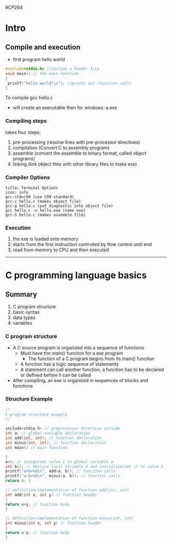 #CP264

# Intro

## Compile and execution
- first program hello world

```C
#include<stdio.h> //include a header file
void main() // the main function
{
 printf("hello world!\n"); //prints out (function call)
}
```

To compile gcc hello.c
- will create an executable then for windows: a.exe

### Compiling steps

takes four steps:
1. pre-processing (resolve lines with pre-processor directives)
2. compilation (Convert C to assembly program)
3. assemble (convert the assemble to binary format, called object programs)
4. linking (link object files with other library files to make exe)

### Compiler Options
```ad-note
title: Terminal Options
icon: info
gcc-std=c99 (use C99 standard)
gcc-c hello.c (makes object file)
gcc-g hello.c (put diagnostic into object file)
gcc hello.c -o hello.exe (name exe)
gcc-S hello.c (makes assemble file)
```

### Execution

1. the exe is loaded onto memory
2. starts from the first instruction controlled by flow control until end
3. read from memory to CPU and then executed

---

# C programming language basics

## Summary
1. C program structure
2. basic syntax
3. data types
4. variables

### C program structure

- A C source program is organized into a sequence of functions
	- Must have the *main()* function for a exe program
		- The function of a C program begins from its main() function
	- A function has a logic sequence of statements
	- A statement can call another function, a function has to be declared or defined before it can be called
- After compiling, an exe is organized in sequences of blocks and functions 

### Structure Example

```C
/*
C program structure example
*/

include<stdio.h> // preprocessor directive include
int a; // global variable declaration
int add(int, int); // function declaration
int minus(int, int); // function declaration
int main() // main function

{
a=1; // assign/set value 1 to global variable a
int b=2; // declare local variable b and initialize/set it to value 2
printf("a+b=%d\n", add(a, b)); // function calls
printf("a-b=%d\n", minus(a, b)); // function calls
return 0; }

// definition/implementation of function add(int, int)
int add(int x, int y) // function header
{
return x+y; // function body 
}

// definition/implementation of function minus(int, int)
int minus(int x, int y) // function header 
{
return x-y; // function body 
} 
```
